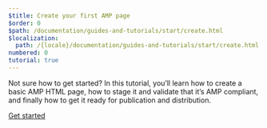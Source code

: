 ```yaml
---
$title: Create your first AMP page
$order: 0
$path: /documentation/guides-and-tutorials/start/create.html
$localization:
  path: /{locale}/documentation/guides-and-tutorials/start/create.html
numbered: 0
tutorial: true
---
```


Not sure how to get started? In this tutorial, you’ll learn how to create a basic AMP HTML page, how to stage it and validate that it’s AMP compliant, and finally how to get it ready for publication and distribution.

<div class="prev-next-buttons">
<a class="button" href="{{g.doc('/content/amp-dev/documentation/guides-and-tutorials/start/create/basic_markup.md', locale=doc.locale).url.path}}"><span class="arrow-next">Get started</span></a>
</div>
